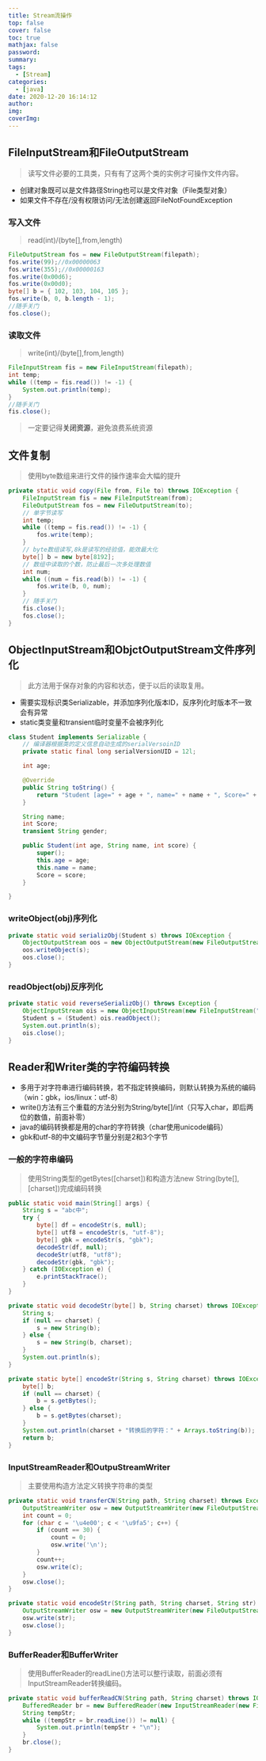 ```yaml
---
title: Stream流操作
top: false
cover: false
toc: true
mathjax: false
password: 
summary: 
tags:
  - [Stream]
categories:
  - [java]
date: 2020-12-20 16:14:12
author:
img:
coverImg:
---
```


## FileInputStream和FileOutputStream
> 读写文件必要的工具类，只有有了这两个类的实例才可操作文件内容。
+ 创建对象既可以是文件路径String也可以是文件对象（File类型对象）
+ 如果文件不存在/没有权限访问/无法创建返回FileNotFoundException

### 写入文件
> read(int)/(byte[],from,length)
```java
FileOutputStream fos = new FileOutputStream(filepath);
fos.write(99);//0x00000063
fos.write(355);//0x00000163
fos.write(0x00d6);
fos.write(0x00d0);
byte[] b = { 102, 103, 104, 105 };
fos.write(b, 0, b.length - 1);
//随手关门
fos.close();
```
### 读取文件
> write(int)/(byte[],from,length)
```java
FileInputStream fis = new FileInputStream(filepath);
int temp;
while ((temp = fis.read()) != -1) {
    System.out.println(temp);
}
//随手关门
fis.close();
```

> 一定要记得**关闭资源**，避免浪费系统资源

## 文件复制
> 使用byte数组来进行文件的操作速率会大幅的提升
```java
private static void copy(File from, File to) throws IOException {
    FileInputStream fis = new FileInputStream(from);
    FileOutputStream fos = new FileOutputStream(to);
    // 单字节读写
    int temp;
    while ((temp = fis.read()) != -1) {
        fos.write(temp);
    }
    // byte数组读写,8k是读写的经验值，能效最大化
    byte[] b = new byte[8192];
    // 数组中读取的个数，防止最后一次多处理数值
    int num;
    while ((num = fis.read(b)) != -1) {
        fos.write(b, 0, num);
    }
    // 随手关门
    fis.close();
    fos.close();
}
```

## ObjectInputStream和ObjctOutputStream文件序列化
> 此方法用于保存对象的内容和状态，便于以后的读取复用。
+ 需要实现标识类Serializable，并添加序列化版本ID，反序列化时版本不一致会有异常
+ static类变量和transient临时变量不会被序列化

```java
class Student implements Serializable {
    // 编译器根据类的定义信息自动生成的serialVersoinID
    private static final long serialVersionUID = 12l;

    int age;

    @Override
    public String toString() {
        return "Student [age=" + age + ", name=" + name + ", Score=" + Score + ", gender=" + gender + "]";
    }

    String name;
    int Score;
    transient String gender;

    public Student(int age, String name, int score) {
        super();
        this.age = age;
        this.name = name;
        Score = score;
    }

}
```

### writeObject(obj)序列化
```java
private static void serializObj(Student s) throws IOException {
    ObjectOutputStream oos = new ObjectOutputStream(new FileOutputStream("E:/code/java/obj.txt"));
    oos.writeObject(s);
    oos.close();
}
```

### readObject(obj)反序列化
```java
private static void reverseSerializObj() throws Exception {
    ObjectInputStream ois = new ObjectInputStream(new FileInputStream("E:/code/java/obj.txt"));
    Student s = (Student) ois.readObject();
    System.out.println(s);
    ois.close();
}
```

## Reader和Writer类的字符编码转换
+ 多用于对字符串进行编码转换，若不指定转换编码，则默认转换为系统的编码（win：gbk，ios/linux：utf-8）
+ write()方法有三个重载的方法分别为String/byte[]/int（只写入char，即后两位的数值，前面补零）
+ java的编码转换都是用的char的字符转换（char使用unicode编码）
+ gbk和utf-8的中文编码字节量分别是2和3个字节

### 一般的字符串编码
> 使用String类型的getBytes([charset])和构造方法new String(byte[],[charset])完成编码转换
```java
public static void main(String[] args) {
    String s = "abc中";
    try {
        byte[] df = encodeStr(s, null);
        byte[] utf8 = encodeStr(s, "utf-8");
        byte[] gbk = encodeStr(s, "gbk");
        decodeStr(df, null);
        decodeStr(utf8, "utf8");
        decodeStr(gbk, "gbk");
    } catch (IOException e) {
        e.printStackTrace();
    }
}

private static void decodeStr(byte[] b, String charset) throws IOException {
    String s;
    if (null == charset) {
        s = new String(b);
    } else {
        s = new String(b, charset);
    }
    System.out.println(s);
}

private static byte[] encodeStr(String s, String charset) throws IOException {
    byte[] b;
    if (null == charset) {
        b = s.getBytes();
    } else {
        b = s.getBytes(charset);
    }
    System.out.println(charset + "转换后的字符：" + Arrays.toString(b));
    return b;
}
```

### InputStreamReader和OutpuStreamWriter
> 主要使用构造方法定义转换字符串的类型
```java
private static void transferCN(String path, String charset) throws Exception {
    OutputStreamWriter osw = new OutputStreamWriter(new FileOutputStream(path), charset);
    int count = 0;
    for (char c = '\u4e00'; c < '\u9fa5'; c++) {
        if (count == 30) {
            count = 0;
            osw.write('\n');
        }
        count++;
        osw.write(c);
    }
    osw.close();
}

private static void encodeStr(String path, String charset, String str) throws Exception {
    OutputStreamWriter osw = new OutputStreamWriter(new FileOutputStream(path), charset);
    osw.write(str);
    osw.close();
}
```

### BufferReader和BufferWriter
> 使用BufferReader的readLine()方法可以整行读取，前面必须有InputStreamReader转换编码。
```java
private static void bufferReadCN(String path, String charset) throws IOException {
    BufferedReader br = new BufferedReader(new InputStreamReader(new FileInputStream(path), charset));
    String tempStr;
    while ((tempStr = br.readLine()) != null) {
        System.out.println(tempStr + "\n");
    }
    br.close();
}
```